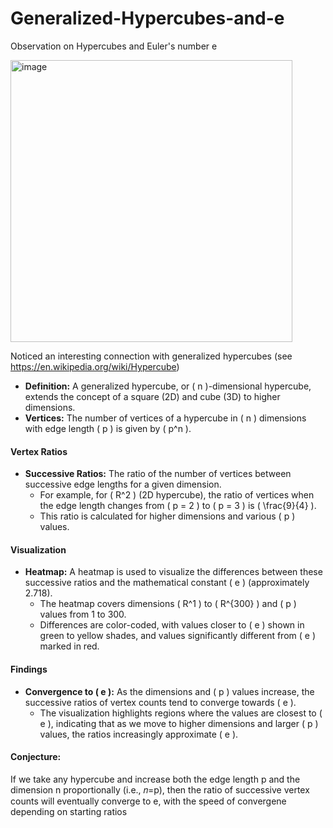 # Generalized-Hypercubes-and-e
Observation on Hypercubes and Euler's number e

<img width="451" alt="image" src="https://github.com/jconorgrogan/Generalized-Hypercubes-and-e/assets/130090573/b5e8e45f-e550-42c2-ae1d-4e694f13a9aa">

Noticed an interesting connection with generalized hypercubes (see https://en.wikipedia.org/wiki/Hypercube) 


- **Definition:** A generalized hypercube, or \( n \)-dimensional hypercube, extends the concept of a square (2D) and cube (3D) to higher dimensions.
- **Vertices:** The number of vertices of a hypercube in \( n \) dimensions with edge length \( p \) is given by \( p^n \).

#### Vertex Ratios

- **Successive Ratios:** The ratio of the number of vertices between successive edge lengths for a given dimension.
  - For example, for \( R^2 \) (2D hypercube), the ratio of vertices when the edge length changes from \( p = 2 \) to \( p = 3 \) is \( \frac{9}{4} \).
  - This ratio is calculated for higher dimensions and various \( p \) values.

#### Visualization

- **Heatmap:** A heatmap is used to visualize the differences between these successive ratios and the mathematical constant \( e \) (approximately 2.718).
  - The heatmap covers dimensions \( R^1 \) to \( R^{300} \) and \( p \) values from 1 to 300.
  - Differences are color-coded, with values closer to \( e \) shown in green to yellow shades, and values significantly different from \( e \) marked in red.

#### Findings

- **Convergence to \( e \):** As the dimensions and \( p \) values increase, the successive ratios of vertex counts tend to converge towards \( e \).
  - The visualization highlights regions where the values are closest to \( e \), indicating that as we move to higher dimensions and larger \( p \) values, the ratios increasingly approximate \( e \).


#### Conjecture: 
If we take any hypercube and increase both the edge length p and the dimension n proportionally (i.e., 𝑛=p), then the ratio of successive vertex counts will eventually converge to e, with the speed of convergene depending on starting ratios
